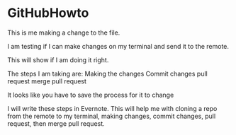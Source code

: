 # GitHubHowto
This is me making a change to the file. 

I am testing if I can make changes on my terminal and send it to the remote. 

This will show if I am doing it right.

The steps I am taking are:
Making the changes
Commit changes
pull request
merge pull request

It looks like you have to save the process for it to change

I will write these steps in Evernote. This will help me with cloning a repo from the remote to my terminal, making changes, commit changes, pull request, then merge pull request.